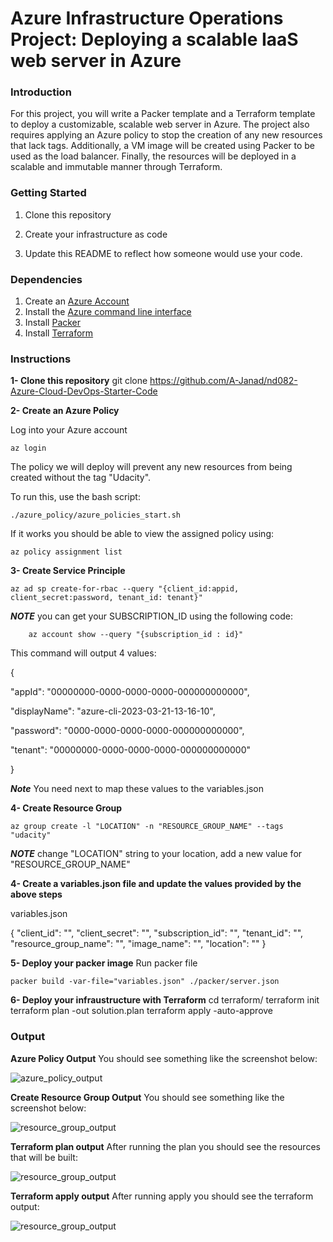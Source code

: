 # Azure Infrastructure Operations Project: Deploying a scalable IaaS web server in Azure

### Introduction
For this project, you will write a Packer template and a Terraform template to deploy a customizable, scalable web server in Azure. The project also requires applying an Azure policy to stop the creation of any new resources that lack tags. Additionally, a VM image will be created using Packer to be used as the load balancer. Finally, the resources will be deployed in a scalable and immutable manner through Terraform.

### Getting Started
1. Clone this repository

2. Create your infrastructure as code

3. Update this README to reflect how someone would use your code.

### Dependencies
1. Create an [Azure Account](https://portal.azure.com) 
2. Install the [Azure command line interface](https://docs.microsoft.com/en-us/cli/azure/install-azure-cli?view=azure-cli-latest)
3. Install [Packer](https://www.packer.io/downloads)
4. Install [Terraform](https://www.terraform.io/downloads.html)

### Instructions

**1- Clone this repository**
    git clone https://github.com/A-Janad/nd082-Azure-Cloud-DevOps-Starter-Code 

**2- Create an Azure Policy**

Log into your Azure account

    az login 

The policy we will deploy will prevent any new resources from being created without the tag "Udacity".

To run this, use the bash script:

    ./azure_policy/azure_policies_start.sh

If it works you should be able to view the assigned policy using:

    az policy assignment list

**3- Create Service Principle**

    az ad sp create-for-rbac --query "{client_id:appid, client_secret:password, tenant_id: tenant}"

***NOTE*** you can get your SUBSCRIPTION_ID using the following code:

        az account show --query "{subscription_id : id}"

This command will output 4 values:

{

  "appId": "00000000-0000-0000-0000-000000000000",

  "displayName": "azure-cli-2023-03-21-13-16-10",
  
  "password": "0000-0000-0000-0000-000000000000",
  
  "tenant": "00000000-0000-0000-0000-000000000000"

}

***Note*** You need next to map these values to the variables.json 

**4- Create Resource Group**

    az group create -l "LOCATION" -n "RESOURCE_GROUP_NAME" --tags "udacity"

***NOTE*** change "LOCATION" string to your location, add a new value for "RESOURCE_GROUP_NAME" 

**4- Create a variables.json file and update the values provided by the above steps**

variables.json

{
  "client_id": "",
  "client_secret": "",
  "subscription_id": "",
  "tenant_id": "",
  "resource_group_name": "",
  "image_name": "",
  "location": ""
}


**5- Deploy your packer image**
Run packer file

    packer build -var-file="variables.json" ./packer/server.json

**6- Deploy your infraustructure with Terraform**
    cd terraform/
    terraform init
    terraform plan -out solution.plan
    terraform apply -auto-approve


### Output
**Azure Policy Output**
You should see something like the screenshot below:

![azure_policy_output](\screenshots\azure_policy_output.png)

**Create Resource Group Output**
You should see something like the screenshot below:

![resource_group_output](\screenshots\resource_group_output.png)


**Terraform plan output**
After running the plan you should see the resources that will be built:

![resource_group_output](\screenshots\terraform_plan_output.png)

**Terraform apply output**
After running apply you should see the terraform output:

![resource_group_output](\screenshots\terraform_plan_output.png)
